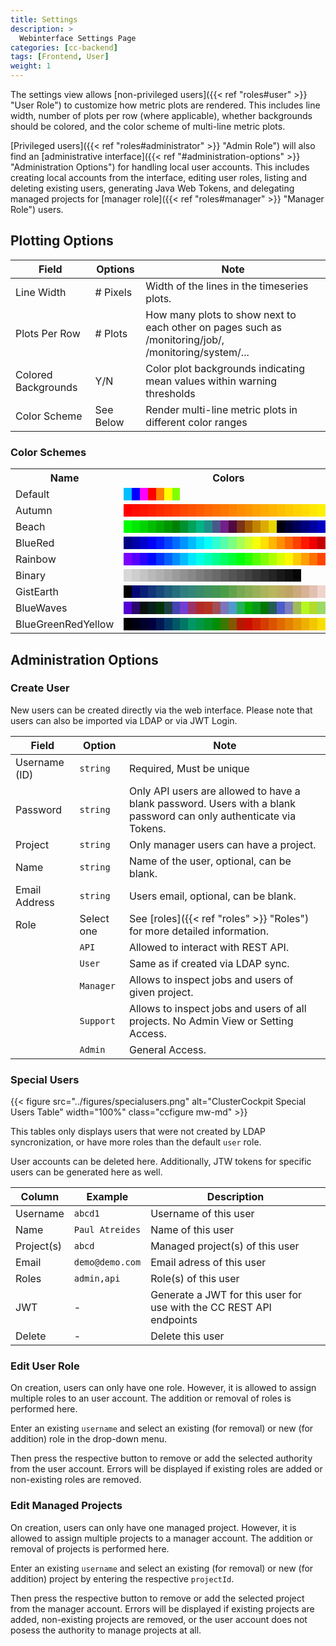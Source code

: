 ```yaml
---
title: Settings
description: >
  Webinterface Settings Page
categories: [cc-backend]
tags: [Frontend, User]
weight: 1
---
```


The settings view allows [non-privileged users]({{< ref "roles#user" >}} "User Role") to customize how metric plots are rendered. This includes line width, number of plots per row (where applicable), whether backgrounds should be colored, and the color scheme of multi-line metric plots.

[Privileged users]({{< ref "roles#administrator" >}} "Admin Role") will also find an [administrative interface]({{< ref "#administration-options" >}} "Administration Options") for handling local user accounts. This includes creating local accounts from the interface, editing user roles, listing and deleting existing users, generating Java Web Tokens, and delegating managed projects for [manager role]({{< ref "roles#manager" >}} "Manager Role") users.

## Plotting Options

|Field|Options|Note|
|---|---|---|
|Line Width|# Pixels|Width of the lines in the timeseries plots.|
|Plots Per Row|# Plots|How many plots to show next to each other on pages such as /monitoring/job/, /monitoring/system/...|
|Colored Backgrounds|Y/N|Color plot backgrounds indicating mean values within warning thresholds|
|Color Scheme|See Below|Render multi-line metric plots in different color ranges|

### Color Schemes

<table>
  <tr>
    <th>Name</th>
    <th>Colors</th>
  </tr>
  <tr>
    <td>Default</td>
    <td>
      <span  style="background-color: rgb(0, 191, 255);">&nbsp;&nbsp;&nbsp;</span><span  style="background-color: rgb(0, 0, 255);">&nbsp;&nbsp;&nbsp;</span><span  style="background-color: rgb(255, 0, 255);">&nbsp;&nbsp;&nbsp;</span><span  style="background-color: rgb(255, 0, 0);">&nbsp;&nbsp;&nbsp;</span><span  style="background-color: rgb(255, 128, 0);">&nbsp;&nbsp;&nbsp;</span><span  style="background-color: rgb(255, 255, 0);">&nbsp;&nbsp;&nbsp;</span><span  style="background-color: rgb(128, 255, 0);">&nbsp;&nbsp;&nbsp;</span>
    </td>
  </tr>
  <tr>
    <td>Autumn</td>
    <td>
      <span  style="background-color: rgb(255, 0, 0);">&nbsp;&nbsp;&nbsp;</span><span  style="background-color: rgb(255, 11, 0);">&nbsp;&nbsp;&nbsp;</span><span  style="background-color: rgb(255, 20, 0);">&nbsp;&nbsp;&nbsp;</span><span  style="background-color: rgb(255, 30, 0);">&nbsp;&nbsp;&nbsp;</span><span  style="background-color: rgb(255, 41, 0);">&nbsp;&nbsp;&nbsp;</span><span  style="background-color: rgb(255, 50, 0);">&nbsp;&nbsp;&nbsp;</span><span  style="background-color: rgb(255, 60, 0);">&nbsp;&nbsp;&nbsp;</span><span  style="background-color: rgb(255, 71, 0);">&nbsp;&nbsp;&nbsp;</span><span  style="background-color: rgb(255, 80, 0);">&nbsp;&nbsp;&nbsp;</span><span  style="background-color: rgb(255, 90, 0);">&nbsp;&nbsp;&nbsp;</span><span  style="background-color: rgb(255, 101, 0);">&nbsp;&nbsp;&nbsp;</span><span  style="background-color: rgb(255, 111, 0);">&nbsp;&nbsp;&nbsp;</span><span  style="background-color: rgb(255, 120, 0);">&nbsp;&nbsp;&nbsp;</span><span  style="background-color: rgb(255, 131, 0);">&nbsp;&nbsp;&nbsp;</span><span  style="background-color: rgb(255, 141, 0);">&nbsp;&nbsp;&nbsp;</span><span  style="background-color: rgb(255, 150, 0);">&nbsp;&nbsp;&nbsp;</span><span  style="background-color: rgb(255, 161, 0);">&nbsp;&nbsp;&nbsp;</span><span  style="background-color: rgb(255, 171, 0);">&nbsp;&nbsp;&nbsp;</span><span  style="background-color: rgb(255, 180, 0);">&nbsp;&nbsp;&nbsp;</span><span  style="background-color: rgb(255, 190, 0);">&nbsp;&nbsp;&nbsp;</span><span  style="background-color: rgb(255, 201, 0);">&nbsp;&nbsp;&nbsp;</span><span  style="background-color: rgb(255, 210, 0);">&nbsp;&nbsp;&nbsp;</span><span  style="background-color: rgb(255, 220, 0);">&nbsp;&nbsp;&nbsp;</span><span  style="background-color: rgb(255, 231, 0);">&nbsp;&nbsp;&nbsp;</span><span  style="background-color: rgb(255, 240, 0);">&nbsp;&nbsp;&nbsp;</span><span  style="background-color: rgb(255, 250, 0);">&nbsp;&nbsp;&nbsp;</span>
    </td>
  </tr>
  <tr>
    <td>Beach</td>
    <td>
      <span  style="background-color: rgb(0, 252, 0);">&nbsp;&nbsp;&nbsp;</span><span  style="background-color: rgb(0, 233, 0);">&nbsp;&nbsp;&nbsp;</span><span  style="background-color: rgb(0, 212, 0);">&nbsp;&nbsp;&nbsp;</span><span  style="background-color: rgb(0, 189, 0);">&nbsp;&nbsp;&nbsp;</span><span  style="background-color: rgb(0, 169, 0);">&nbsp;&nbsp;&nbsp;</span><span  style="background-color: rgb(0, 148, 0);">&nbsp;&nbsp;&nbsp;</span><span  style="background-color: rgb(0, 129, 4);">&nbsp;&nbsp;&nbsp;</span><span  style="background-color: rgb(0, 145, 46);">&nbsp;&nbsp;&nbsp;</span><span  style="background-color: rgb(0, 162, 90);">&nbsp;&nbsp;&nbsp;</span><span  style="background-color: rgb(0, 180, 132);">&nbsp;&nbsp;&nbsp;</span><span  style="background-color: rgb(29, 143, 136);">&nbsp;&nbsp;&nbsp;</span><span  style="background-color: rgb(73, 88, 136);">&nbsp;&nbsp;&nbsp;</span><span  style="background-color: rgb(115, 32, 136);">&nbsp;&nbsp;&nbsp;</span><span  style="background-color: rgb(81, 9, 64);">&nbsp;&nbsp;&nbsp;</span><span  style="background-color: rgb(124, 51, 23);">&nbsp;&nbsp;&nbsp;</span><span  style="background-color: rgb(162, 90, 0);">&nbsp;&nbsp;&nbsp;</span><span  style="background-color: rgb(194, 132, 0);">&nbsp;&nbsp;&nbsp;</span><span  style="background-color: rgb(220, 171, 0);">&nbsp;&nbsp;&nbsp;</span><span  style="background-color: rgb(231, 213, 0);">&nbsp;&nbsp;&nbsp;</span><span  style="background-color: rgb(0, 0, 13);">&nbsp;&nbsp;&nbsp;</span><span  style="background-color: rgb(0, 0, 55);">&nbsp;&nbsp;&nbsp;</span><span  style="background-color: rgb(0, 0, 92);">&nbsp;&nbsp;&nbsp;</span><span  style="background-color: rgb(0, 0, 127);">&nbsp;&nbsp;&nbsp;</span><span  style="background-color: rgb(0, 0, 159);">&nbsp;&nbsp;&nbsp;</span><span  style="background-color: rgb(0, 0, 196);">&nbsp;&nbsp;&nbsp;</span><span  style="background-color: rgb(0, 0, 233);">&nbsp;&nbsp;&nbsp;</span>
    </td>
  </tr>
  <tr>
    <td>BlueRed</td>
    <td>
      <span  style="background-color: rgb(0, 0, 131);">&nbsp;&nbsp;&nbsp;</span><span  style="background-color: rgb(0, 0, 168);">&nbsp;&nbsp;&nbsp;</span><span  style="background-color: rgb(0, 0, 208);">&nbsp;&nbsp;&nbsp;</span><span  style="background-color: rgb(0, 0, 247);">&nbsp;&nbsp;&nbsp;</span><span  style="background-color: rgb(0, 27, 255);">&nbsp;&nbsp;&nbsp;</span><span  style="background-color: rgb(0, 67, 255);">&nbsp;&nbsp;&nbsp;</span><span  style="background-color: rgb(0, 108, 255);">&nbsp;&nbsp;&nbsp;</span><span  style="background-color: rgb(0, 148, 255);">&nbsp;&nbsp;&nbsp;</span><span  style="background-color: rgb(0, 187, 255);">&nbsp;&nbsp;&nbsp;</span><span  style="background-color: rgb(0, 227, 255);">&nbsp;&nbsp;&nbsp;</span><span  style="background-color: rgb(8, 255, 247);">&nbsp;&nbsp;&nbsp;</span><span  style="background-color: rgb(48, 255, 208);">&nbsp;&nbsp;&nbsp;</span><span  style="background-color: rgb(87, 255, 168);">&nbsp;&nbsp;&nbsp;</span><span  style="background-color: rgb(127, 255, 127);">&nbsp;&nbsp;&nbsp;</span><span  style="background-color: rgb(168, 255, 87);">&nbsp;&nbsp;&nbsp;</span><span  style="background-color: rgb(208, 255, 48);">&nbsp;&nbsp;&nbsp;</span><span  style="background-color: rgb(247, 255, 8);">&nbsp;&nbsp;&nbsp;</span><span  style="background-color: rgb(255, 224, 0);">&nbsp;&nbsp;&nbsp;</span><span  style="background-color: rgb(255, 183, 0);">&nbsp;&nbsp;&nbsp;</span><span  style="background-color: rgb(255, 143, 0);">&nbsp;&nbsp;&nbsp;</span><span  style="background-color: rgb(255, 104, 0);">&nbsp;&nbsp;&nbsp;</span><span  style="background-color: rgb(255, 64, 0);">&nbsp;&nbsp;&nbsp;</span><span  style="background-color: rgb(255, 23, 0);">&nbsp;&nbsp;&nbsp;</span><span  style="background-color: rgb(238, 0, 0);">&nbsp;&nbsp;&nbsp;</span><span  style="background-color: rgb(194, 0, 0);">&nbsp;&nbsp;&nbsp;</span><span  style="background-color: rgb(150, 0, 0);">&nbsp;&nbsp;&nbsp;</span>
    </td>
  </tr>
  <tr>
    <td>Rainbow</td>
    <td>
      <span  style="background-color: rgb(125, 0, 255);">&nbsp;&nbsp;&nbsp;</span><span  style="background-color: rgb(85, 0, 255);">&nbsp;&nbsp;&nbsp;</span><span  style="background-color: rgb(39, 0, 255);">&nbsp;&nbsp;&nbsp;</span><span  style="background-color: rgb(0, 6, 255);">&nbsp;&nbsp;&nbsp;</span><span  style="background-color: rgb(0, 51, 255);">&nbsp;&nbsp;&nbsp;</span><span  style="background-color: rgb(0, 97, 255);">&nbsp;&nbsp;&nbsp;</span><span  style="background-color: rgb(0, 141, 255);">&nbsp;&nbsp;&nbsp;</span><span  style="background-color: rgb(0, 187, 255);">&nbsp;&nbsp;&nbsp;</span><span  style="background-color: rgb(0, 231, 255);">&nbsp;&nbsp;&nbsp;</span><span  style="background-color: rgb(0, 255, 233);">&nbsp;&nbsp;&nbsp;</span><span  style="background-color: rgb(0, 255, 189);">&nbsp;&nbsp;&nbsp;</span><span  style="background-color: rgb(0, 255, 143);">&nbsp;&nbsp;&nbsp;</span><span  style="background-color: rgb(0, 255, 99);">&nbsp;&nbsp;&nbsp;</span><span  style="background-color: rgb(0, 255, 53);">&nbsp;&nbsp;&nbsp;</span><span  style="background-color: rgb(0, 255, 9);">&nbsp;&nbsp;&nbsp;</span><span  style="background-color: rgb(37, 255, 0);">&nbsp;&nbsp;&nbsp;</span><span  style="background-color: rgb(83, 255, 0);">&nbsp;&nbsp;&nbsp;</span><span  style="background-color: rgb(127, 255, 0);">&nbsp;&nbsp;&nbsp;</span><span  style="background-color: rgb(173, 255, 0);">&nbsp;&nbsp;&nbsp;</span><span  style="background-color: rgb(217, 255, 0);">&nbsp;&nbsp;&nbsp;</span><span  style="background-color: rgb(255, 248, 0);">&nbsp;&nbsp;&nbsp;</span><span  style="background-color: rgb(255, 203, 0);">&nbsp;&nbsp;&nbsp;</span><span  style="background-color: rgb(255, 159, 0);">&nbsp;&nbsp;&nbsp;</span><span  style="background-color: rgb(255, 113, 0);">&nbsp;&nbsp;&nbsp;</span><span  style="background-color: rgb(255, 69, 0);">&nbsp;&nbsp;&nbsp;</span><span  style="background-color: rgb(255, 23, 0);">&nbsp;&nbsp;&nbsp;</span>
    </td>
  </tr>
  <tr>
    <td>Binary</td>
    <td>
      <span  style="background-color: rgb(215, 215, 215);">&nbsp;&nbsp;&nbsp;</span><span  style="background-color: rgb(206, 206, 206);">&nbsp;&nbsp;&nbsp;</span><span  style="background-color: rgb(196, 196, 196);">&nbsp;&nbsp;&nbsp;</span><span  style="background-color: rgb(185, 185, 185);">&nbsp;&nbsp;&nbsp;</span><span  style="background-color: rgb(176, 176, 176);">&nbsp;&nbsp;&nbsp;</span><span  style="background-color: rgb(166, 166, 166);">&nbsp;&nbsp;&nbsp;</span><span  style="background-color: rgb(155, 155, 155);">&nbsp;&nbsp;&nbsp;</span><span  style="background-color: rgb(145, 145, 145);">&nbsp;&nbsp;&nbsp;</span><span  style="background-color: rgb(136, 136, 136);">&nbsp;&nbsp;&nbsp;</span><span  style="background-color: rgb(125, 125, 125);">&nbsp;&nbsp;&nbsp;</span><span  style="background-color: rgb(115, 115, 115);">&nbsp;&nbsp;&nbsp;</span><span  style="background-color: rgb(106, 106, 106);">&nbsp;&nbsp;&nbsp;</span><span  style="background-color: rgb(95, 95, 95);">&nbsp;&nbsp;&nbsp;</span><span  style="background-color: rgb(85, 85, 85);">&nbsp;&nbsp;&nbsp;</span><span  style="background-color: rgb(76, 76, 76);">&nbsp;&nbsp;&nbsp;</span><span  style="background-color: rgb(66, 66, 66);">&nbsp;&nbsp;&nbsp;</span><span  style="background-color: rgb(55, 55, 55);">&nbsp;&nbsp;&nbsp;</span><span  style="background-color: rgb(46, 46, 46);">&nbsp;&nbsp;&nbsp;</span><span  style="background-color: rgb(36, 36, 36);">&nbsp;&nbsp;&nbsp;</span><span  style="background-color: rgb(25, 25, 25);">&nbsp;&nbsp;&nbsp;</span><span  style="background-color: rgb(16, 16, 16);">&nbsp;&nbsp;&nbsp;</span><span  style="background-color: rgb(6, 6, 6);">&nbsp;&nbsp;&nbsp;</span>
    </td>
  </tr>
  <tr>
    <td>GistEarth</td>
    <td>
      <span  style="background-color: rgb(0, 0, 0);">&nbsp;&nbsp;&nbsp;</span><span  style="background-color: rgb(2, 7, 117);">&nbsp;&nbsp;&nbsp;</span><span  style="background-color: rgb(9, 30, 118);">&nbsp;&nbsp;&nbsp;</span><span  style="background-color: rgb(16, 53, 120);">&nbsp;&nbsp;&nbsp;</span><span  style="background-color: rgb(23, 73, 122);">&nbsp;&nbsp;&nbsp;</span><span  style="background-color: rgb(31, 93, 124);">&nbsp;&nbsp;&nbsp;</span><span  style="background-color: rgb(39, 110, 125);">&nbsp;&nbsp;&nbsp;</span><span  style="background-color: rgb(47, 126, 127);">&nbsp;&nbsp;&nbsp;</span><span  style="background-color: rgb(51, 133, 119);">&nbsp;&nbsp;&nbsp;</span><span  style="background-color: rgb(57, 138, 106);">&nbsp;&nbsp;&nbsp;</span><span  style="background-color: rgb(62, 145, 94);">&nbsp;&nbsp;&nbsp;</span><span  style="background-color: rgb(66, 150, 82);">&nbsp;&nbsp;&nbsp;</span><span  style="background-color: rgb(74, 157, 71);">&nbsp;&nbsp;&nbsp;</span><span  style="background-color: rgb(97, 162, 77);">&nbsp;&nbsp;&nbsp;</span><span  style="background-color: rgb(121, 168, 83);">&nbsp;&nbsp;&nbsp;</span><span  style="background-color: rgb(136, 173, 85);">&nbsp;&nbsp;&nbsp;</span><span  style="background-color: rgb(153, 176, 88);">&nbsp;&nbsp;&nbsp;</span><span  style="background-color: rgb(170, 180, 92);">&nbsp;&nbsp;&nbsp;</span><span  style="background-color: rgb(185, 182, 94);">&nbsp;&nbsp;&nbsp;</span><span  style="background-color: rgb(189, 173, 99);">&nbsp;&nbsp;&nbsp;</span><span  style="background-color: rgb(192, 164, 101);">&nbsp;&nbsp;&nbsp;</span><span  style="background-color: rgb(203, 169, 124);">&nbsp;&nbsp;&nbsp;</span><span  style="background-color: rgb(215, 178, 149);">&nbsp;&nbsp;&nbsp;</span><span  style="background-color: rgb(226, 192, 176);">&nbsp;&nbsp;&nbsp;</span><span  style="background-color: rgb(238, 212, 204);">&nbsp;&nbsp;&nbsp;</span><span  style="background-color: rgb(248, 236, 236);">&nbsp;&nbsp;&nbsp;</span>
    </td>
  </tr>
  <tr>
    <td>BlueWaves</td>
    <td>
      <span  style="background-color: rgb(83, 0, 215);">&nbsp;&nbsp;&nbsp;</span><span  style="background-color: rgb(43, 6, 108);">&nbsp;&nbsp;&nbsp;</span><span  style="background-color: rgb(9, 16, 16);">&nbsp;&nbsp;&nbsp;</span><span  style="background-color: rgb(8, 32, 25);">&nbsp;&nbsp;&nbsp;</span><span  style="background-color: rgb(0, 50, 8);">&nbsp;&nbsp;&nbsp;</span><span  style="background-color: rgb(27, 64, 66);">&nbsp;&nbsp;&nbsp;</span><span  style="background-color: rgb(69, 67, 178);">&nbsp;&nbsp;&nbsp;</span><span  style="background-color: rgb(115, 62, 210);">&nbsp;&nbsp;&nbsp;</span><span  style="background-color: rgb(155, 50, 104);">&nbsp;&nbsp;&nbsp;</span><span  style="background-color: rgb(178, 43, 41);">&nbsp;&nbsp;&nbsp;</span><span  style="background-color: rgb(180, 51, 34);">&nbsp;&nbsp;&nbsp;</span><span  style="background-color: rgb(161, 78, 87);">&nbsp;&nbsp;&nbsp;</span><span  style="background-color: rgb(124, 117, 187);">&nbsp;&nbsp;&nbsp;</span><span  style="background-color: rgb(78, 155, 203);">&nbsp;&nbsp;&nbsp;</span><span  style="background-color: rgb(34, 178, 85);">&nbsp;&nbsp;&nbsp;</span><span  style="background-color: rgb(4, 176, 2);">&nbsp;&nbsp;&nbsp;</span><span  style="background-color: rgb(9, 152, 27);">&nbsp;&nbsp;&nbsp;</span><span  style="background-color: rgb(4, 118, 2);">&nbsp;&nbsp;&nbsp;</span><span  style="background-color: rgb(34, 92, 85);">&nbsp;&nbsp;&nbsp;</span><span  style="background-color: rgb(78, 92, 203);">&nbsp;&nbsp;&nbsp;</span><span  style="background-color: rgb(124, 127, 187);">&nbsp;&nbsp;&nbsp;</span><span  style="background-color: rgb(161, 187, 87);">&nbsp;&nbsp;&nbsp;</span><span  style="background-color: rgb(180, 248, 34);">&nbsp;&nbsp;&nbsp;</span><span  style="background-color: rgb(178, 220, 41);">&nbsp;&nbsp;&nbsp;</span><span  style="background-color: rgb(155, 217, 104);">&nbsp;&nbsp;&nbsp;</span><span  style="background-color: rgb(115, 254, 210);">&nbsp;&nbsp;&nbsp;</span>
    </td>
  </tr>
  <tr>
    <td>BlueGreenRedYellow</td>
    <td>
      <span  style="background-color: rgb(0, 0, 0);">&nbsp;&nbsp;&nbsp;</span><span  style="background-color: rgb(0, 0, 20);">&nbsp;&nbsp;&nbsp;</span><span  style="background-color: rgb(0, 0, 41);">&nbsp;&nbsp;&nbsp;</span><span  style="background-color: rgb(0, 0, 62);">&nbsp;&nbsp;&nbsp;</span><span  style="background-color: rgb(0, 25, 83);">&nbsp;&nbsp;&nbsp;</span><span  style="background-color: rgb(0, 57, 101);">&nbsp;&nbsp;&nbsp;</span><span  style="background-color: rgb(0, 87, 101);">&nbsp;&nbsp;&nbsp;</span><span  style="background-color: rgb(0, 118, 101);">&nbsp;&nbsp;&nbsp;</span><span  style="background-color: rgb(0, 150, 101);">&nbsp;&nbsp;&nbsp;</span><span  style="background-color: rgb(0, 150, 69);">&nbsp;&nbsp;&nbsp;</span><span  style="background-color: rgb(0, 148, 37);">&nbsp;&nbsp;&nbsp;</span><span  style="background-color: rgb(0, 141, 6);">&nbsp;&nbsp;&nbsp;</span><span  style="background-color: rgb(60, 120, 0);">&nbsp;&nbsp;&nbsp;</span><span  style="background-color: rgb(131, 87, 0);">&nbsp;&nbsp;&nbsp;</span><span  style="background-color: rgb(180, 25, 0);">&nbsp;&nbsp;&nbsp;</span><span  style="background-color: rgb(203, 13, 0);">&nbsp;&nbsp;&nbsp;</span><span  style="background-color: rgb(208, 36, 0);">&nbsp;&nbsp;&nbsp;</span><span  style="background-color: rgb(213, 60, 0);">&nbsp;&nbsp;&nbsp;</span><span  style="background-color: rgb(219, 83, 0);">&nbsp;&nbsp;&nbsp;</span><span  style="background-color: rgb(224, 106, 0);">&nbsp;&nbsp;&nbsp;</span><span  style="background-color: rgb(229, 129, 0);">&nbsp;&nbsp;&nbsp;</span><span  style="background-color: rgb(233, 152, 0);">&nbsp;&nbsp;&nbsp;</span><span  style="background-color: rgb(238, 176, 0);">&nbsp;&nbsp;&nbsp;</span><span  style="background-color: rgb(243, 199, 0);">&nbsp;&nbsp;&nbsp;</span><span  style="background-color: rgb(248, 222, 0);">&nbsp;&nbsp;&nbsp;</span><span  style="background-color: rgb(254, 245, 0);">&nbsp;&nbsp;&nbsp;</span>
    </td>
  </tr>
</table>

## Administration Options

### Create User

New users can be created directly via the web interface. Please note that users can also be imported via LDAP or via JWT Login.

|Field|Option|Note|
|-----|------|----|
|Username (ID)|`string`|Required, Must be unique|
|Password|`string`|Only API users are allowed to have a blank password. Users with a blank password can only authenticate via Tokens.|
|Project|`string`|Only manager users can have a project.|
|Name|`string`|Name of the user, optional, can be blank.|
|Email Address|`string`|Users email, optional, can be blank.|
|Role|Select one|See [roles]({{< ref "roles" >}} "Roles") for more detailed information.|
||`API`|Allowed to interact with REST API.|
||`User`|Same as if created via LDAP sync.|
||`Manager`|Allows to inspect jobs and users of given project.|
||`Support`|Allows to inspect jobs and users of all projects. No Admin View or Setting Access.|
||`Admin`|General Access.|

### Special Users

{{< figure src="../figures/specialusers.png" alt="ClusterCockpit Special Users Table" width="100%" class="ccfigure mw-md" >}}

This tables only displays users that were not created by LDAP syncronization, or have more roles than the default `user` role.

User accounts can be deleted here. Additionally, JTW tokens for specific users can be generated here as well.

|Column|Example|Description|
|---|---|---|
|Username|`abcd1`|Username of this user|
|Name|`Paul Atreides`|Name of this user|
|Project(s)|`abcd`|Managed project(s) of this user|
|Email|`demo@demo.com`|Email adress of this user|
|Roles|`admin,api`|Role(s) of this user|
|JWT|-|Generate a JWT for this user for use with the CC REST API endpoints|
|Delete|-|Delete this user|

### Edit User Role

On creation, users can only have one role. However, it is allowed to assign multiple roles to an user account. The addition or removal of roles is performed here.

Enter an existing `username` and select an existing (for removal) or new (for addition) role in the drop-down menu.

Then press the respective button to remove or add the selected authority from the user account. Errors will be displayed if existing roles are added or non-existing roles are removed.

### Edit Managed Projects

On creation, users can only have one managed project. However, it is allowed to assign multiple projects to a manager account. The addition or removal of projects is performed here.

Enter an existing `username` and select an existing (for removal) or new (for addition) project by entering the respective `projectId`.

Then press the respective button to remove or add the selected project from the manager account. Errors will be displayed if existing projects are added, non-existing projects are removed, or the user account does not posess the authority to manage projects at all.
